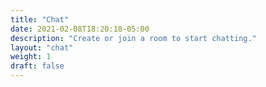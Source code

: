 ```yaml
---
title: "Chat"
date: 2021-02-08T18:20:18-05:00
description: "Create or join a room to start chatting."
layout: "chat"
weight: 1
draft: false
---
```



